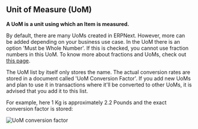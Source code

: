 ## Unit of Measure (UoM)

**A UoM is a unit using which an Item is measured.**

By default, there are many UoMs created in ERPNext. However, more can be added depending on your business use case. In the UoM there is an option 'Must be Whole Number'. If this is checked, you cannot use fraction numbers in this UoM. To know more about fractions and UoMs, check out [this page](https://docs.erpnext.com/docs/v13/user/manual/en/stock/articles/managing-fractions-in-uom).

The UoM list by itself only stores the name. The actual conversion rates are stored in a document called 'UoM Conversion Factor'. If you add new UoMs and plan to use it in transactions where it'll be converted to other UoMs, it is advised that you add it to this list.

For example, here 1 Kg is approximately 2.2 Pounds and the exact conversion factor is stored:

![UoM conversion factor](https://docs.erpnext.com/files/uom_convert.png)